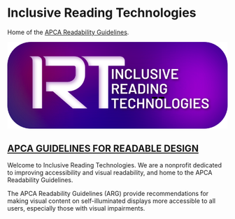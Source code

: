 # Inclusive Reading Technologies
Home of the [APCA Readability Guidelines](https://www.readtech.org/ARG/).


<img src="https://raw.githubusercontent.com/A11yReadTech/.github/main/img/IRTtextPaths_v03.svg" width="640">


## [APCA GUIDELINES FOR READABLE DESIGN](https://www.readtech.org/ARG/)

Welcome to Inclusive Reading Technologies. We are a nonprofit dedicated to improving accessibility and visual readability, and home to the APCA Readability Guidelines.

The APCA Readability Guidelines (ARG) provide recommendations for making visual content on self-illuminated displays more accessible to all users, especially those with visual impairments.

